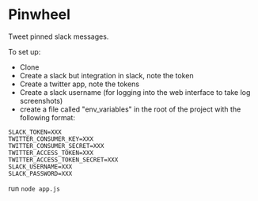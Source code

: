 # Pinwheel
Tweet pinned slack messages.

To set up:

- Clone
- Create a slack but integration in slack, note the token
- Create a twitter app, note the tokens
- Create a slack username (for logging into the web interface to take log screenshots)
- create a file called "env_variables" in the root of the project with the following format:

```
SLACK_TOKEN=XXX
TWITTER_CONSUMER_KEY=XXX
TWITTER_CONSUMER_SECRET=XXX
TWITTER_ACCESS_TOKEN=XXX
TWITTER_ACCESS_TOKEN_SECRET=XXX
SLACK_USERNAME=XXX
SLACK_PASSWORD=XXX
```

run ```node app.js```

